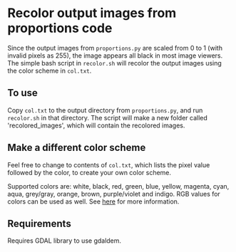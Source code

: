 # Recolor output images from proportions code

Since the output images from `proportions.py` are scaled from 0 to 1 (with invalid pixels as 255), the image appears all black in most image viewers. The simple bash script in `recolor.sh` will recolor the output images using the color scheme in `col.txt`.

## To use
Copy `col.txt` to the output directory from `proportions.py`, and run `recolor.sh` in that directory. The script will make a new folder called 'recolored\_images', which will contain the recolored images.

## Make a different color scheme
Feel free to change to contents of `col.txt`, which lists the pixel value followed by the color, to create your own color scheme.

Supported colors are: white, black, red, green, blue, yellow, magenta, cyan, aqua, grey/gray, orange, brown, purple/violet and indigo. RGB values for colors can be used as well. See [here](https://gdal.org/programs/gdaldem.html) for more information.

## Requirements
Requires GDAL library to use gdaldem.

